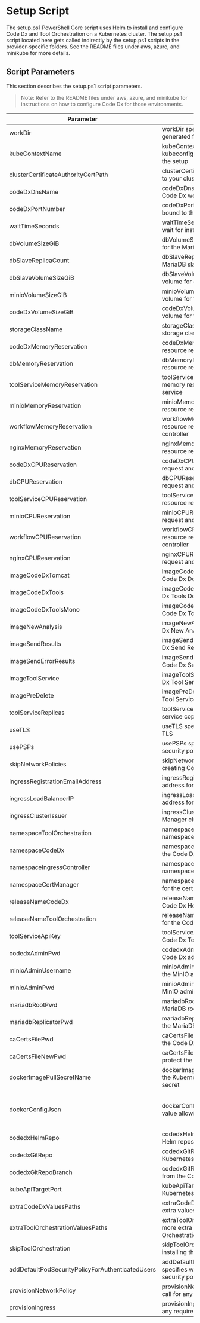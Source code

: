 
# Setup Script

The setup.ps1 PowerShell Core script uses Helm to install and configure Code Dx and Tool Orchestration on a Kubernetes cluster. The setup.ps1 script located here gets called indirectly by the setup.ps1 scripts in the provider-specific folders. See the README files under aws, azure, and minikube for more details.

## Script Parameters

This section describes the setup.ps1 script parameters.

>Note: Refer to the README files under aws, azure, and minikube for instructions on how to configure Code Dx for those environments.

| Parameter | Description | Default | Example |
|---|---|---|---|
| workDir | workDir specifies a directory to store script-generated files | $HOME/.k8s-codedx | |
| kubeContextName | kubeContextName specifies the name of the kubeconfig context entry to select before starting the setup | |
| clusterCertificateAuthorityCertPath | clusterCertificateAuthorityCertPath specifies a path to your cluster's CA certificate file | | ./aws-eks.pem |
| codeDxDnsName | codeDxDnsName specifies the domain name for the Code Dx web application | | www.codedx.io |
| codeDxPortNumber | codeDxPortNumber specifies the port number bound to the Code Dx web application | 8443 | |
| waitTimeSeconds | waitTimeSeconds specifies the amount of time to wait for install commands to complete | 900 | |
| dbVolumeSizeGiB | dbVolumeSizeGiB specifies the size of the volume for the MariaDB database | 32 | |
| dbSlaveReplicaCount | dbSlaveReplicaCount specifies the number of MariaDB slave instances | 0 | |
| dbSlaveVolumeSizeGiB | dbSlaveVolumeSizeGiB specifies the size of the volume for each MariaDB slave instance | 32 | |
| minioVolumeSizeGiB | minioVolumeSizeGiB specifies the size of the volume for the MinIO storage application | 32 | |
| codeDxVolumeSizeGiB | codeDxVolumeSizeGiB specifies the size of the volume for the Code Dx web application | 32 | |
| storageClassName | storageClassName specifies the name of the storage class for persistance volumes | | |
| codeDxMemoryReservation | codeDxMemoryReservation specifies the memory resource request and limit for Code Dx | |
| dbMemoryReservation | dbMemoryReservation specifies the memory resource request and limit for MariaDB | |
| toolServiceMemoryReservation | toolServiceMemoryReservation specifies the memory resource request and limit for the tool service  | |
| minioMemoryReservation | minioMemoryReservation specifies the memory resource request and limit for MinIO | |
| workflowMemoryReservation | workflowMemoryReservation specifies the memory resource request and limit for the workflow controller | |
| nginxMemoryReservation | nginxMemoryReservation specifies the memory resource request and limit for nginx | |
| codeDxCPUReservation | codeDxCPUReservation specifies the CPU resource request and limit for Code Dx | |
| dbCPUReservation | dbCPUReservation specifies the CPU resource request and limit for MariaDB | |
| toolServiceCPUReservation | toolServiceCPUReservation specifies the CPU resource request and limit for the tool service  | |
| minioCPUReservation | minioCPUReservation specifies the CPU resource request and limit for MinIO | |
| workflowCPUReservation | workflowCPUReservation specifies the CPU resource request and limit for the workflow controller | |
| nginxCPUReservation | nginxCPUReservation specifies the CPU resource request and limit for nginx | |
| imageCodeDxTomcat | imageCodeDxTomcat specifies the name of the Code Dx Docker image | codedxregistry.azurecr.io/codedx/codedx-tomcat:latest |
| imageCodeDxTools | imageCodeDxTools specifies the name of the Code Dx Tools Docker image | codedxregistry.azurecr.io/codedx/codedx-tools:latest | |
| imageCodeDxToolsMono | imageCodeDxToolsMono specifies the name of the Code Dx Tools Mono Docker image | codedxregistry.azurecr.io/codedx/codedx-toolsmono:latest | |
| imageNewAnalysis | imageNewAnalysis specifies the name of the Code Dx New Analysis Docker image | codedxregistry.azurecr.io/codedx/codedx-newanalysis:latest | |
| imageSendResults | imageSendResults specifies the name of the Code Dx Send Results Docker image | codedxregistry.azurecr.io/codedx/codedx-results:latest | |
| imageSendErrorResults | imageSendErrorResults specifies the name of the Code Dx Send Result Errors Docker image | codedxregistry.azurecr.io/codedx/codedx-error-results:latest | |
| imageToolService | imageToolService specifies the name of the Code Dx Tool Service Docker image | codedxregistry.azurecr.io/codedx/codedx-tool-service:latest | |
| imagePreDelete | imagePreDelete specifies the name of the Code Dx Tool Service pre-delete Docker image | codedxregistry.azurecr.io/codedx/codedx-cleanup:latest | |
| toolServiceReplicas | toolServiceReplicas specifies the number of tool service copies to run concurrently | 3 | |
| useTLS | useTLS specifies whether Code Dx endpoints use TLS | $true | |
| usePSPs | usePSPs specifies whether to create Code Dx pod security policies | $true | |
| skipNetworkPolicies | skipNetworkPolicies specifies whether to skip creating Code Dx network policies | $false | |
| ingressRegistrationEmailAddress | ingressRegistrationEmailAddress specifies the email address for the Let's Encrypt configuration | | |
| ingressLoadBalancerIP | ingressLoadBalancerIP specifies the static IP address for the nginx ingress service | | |
| ingressClusterIssuer | ingressClusterIssuer specifies the name of the Cert Manager cluster issuer | letsencrypt-staging | letsencrypt-staging or letsencrypt-prod |
| namespaceToolOrchestration | namespaceToolOrchestration specifies the namespace for the tool orchestration components | cdx-svc | |
| namespaceCodeDx | namespaceCodeDx specifies the namespace for the Code Dx application | cdx-app | |
| namespaceIngressController | namespaceIngressController specifies the namespace for the nginx Helm chart installation | nginx | |
| namespaceCertManager | namespaceCertManager specifies the namespace for the cert manager Helm chart installation | cert-manager | |
| releaseNameCodeDx | releaseNameCodeDx specifies the name for the Code Dx Helm release | codedx-app | |
| releaseNameToolOrchestration | releaseNameToolOrchestration specifies the name for the Code Dx Tool Orchestration Helm release | toolsvc-codedx-tool-orchestration | |
| toolServiceApiKey | toolServiceApiKey specifies the API key for the Code Dx Tool Orchestration service | [guid]::newguid() | |
| codedxAdminPwd | codedxAdminPwd specifies the password for the Code Dx admin account | | |
| minioAdminUsername | minioAdminUsername specifies the username for the MinIO admin account | admin | |
| minioAdminPwd | minioAdminPwd specifies the password for the MinIO admin account | | |
| mariadbRootPwd | mariadbRootPwd specifies the password for the MariaDB root account | | |
| mariadbReplicatorPwd | mariadbReplicatorPwd specifies the password for the MariaDB replicator account | | |
| caCertsFilePwd | caCertsFilePwd specifies the current password of the Code Dx cacerts file | changeit | |
| caCertsFileNewPwd | caCertsFileNewPwd specifies the new password to protect the Code Dx cacerts file | | |
| dockerImagePullSecretName | dockerImagePullSecretName specifies the name of the Kubernetes secret to store a Docker image pull secret | | |
| dockerConfigJson | dockerConfigJson specifies the .dockerconfigjson value allowing access to a private Docker registry | | See .dockerconfigjson at https://kubernetes.io/docs/tasks/configure-pod-container/pull-image-private-registry/#registry-secret-existing-credentials |
| codedxHelmRepo | codedxHelmRepo specifies the URL of the Code Dx Helm repository | https://codedx.github.io/codedx-kubernetes | |
| codedxGitRepo | codedxGitRepo specifies the URL of the Code Dx Kubernetes git repository | https://github.com/codedx/codedx-kubernetes.git | |
| codedxGitRepoBranch | codedxGitRepoBranch specifies the branch to fetch from the Code Dx Kubernetes git repository | master | |
| kubeApiTargetPort | kubeApiTargetPort specifies the port of the Kubernetes API | 443 | |
| extraCodeDxValuesPaths | extraCodeDxValuesPaths specifies one or more extra values.yaml files for the Code Dx Helm chart | | |
| extraToolOrchestrationValuesPaths | extraToolOrchestrationValuesPaths specifies one or more extra values.yaml files for the Code Dx Tool Orchestration Helm chart | | |
| skipToolOrchestration | skipToolOrchestration specifies whether to skip installing the Tool Orchestration feature | $false | |
| addDefaultPodSecurityPolicyForAuthenticatedUsers | addDefaultPodSecurityPolicyForAuthenticatedUsers specifies whether to install a default, privileged pod security policy | $false | required if your cluster does not include a default, privilged psp |
| provisionNetworkPolicy | provisionNetworkPolicy specifies a script block to call for any required network policy provisioning | | |
| provisionIngress | provisionIngress specifies a script block to call for any required ingress controller provisioning | | |
